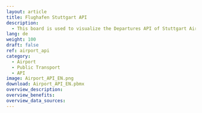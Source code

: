 ```yaml
---
layout: article
title: Flughafen Stuttgart API
description: 
  - This board is used to visualize the Departures API of Stuttgart Airport.
lang: de
weight: 100
draft: false
ref: airport_api
category:
  - Airport
  - Public Transport
  - API
image: Airport_API_EN.png
download: Airport_API_EN.pbmx
overview_description:
overview_benefits:
overview_data_sources:
---
```

